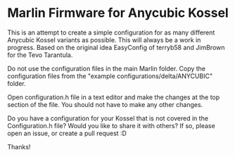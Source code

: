# Marlin Firmware for Anycubic Kossel

This is an attempt to create a simple configuration for as many different
Anycubic Kossel variants as possible. This will always be a work in progress.
Based on the original idea EasyConfig of terryb58 and JimBrown for the
Tevo Tarantula.

Do not use the configuration files in the main Marlin folder. Copy the
configuration files from the "example configurations/delta/ANYCUBIC" folder.

Open configuration.h file in a text editor and make the changes at the top
section of the file. You should not have to make any other changes.

Do you have a configuration for your Kossel that is not covered in the
Configuration.h file? Would you like to share it with others? If so, please
open an issue, or create a pull request :D

Thanks!
